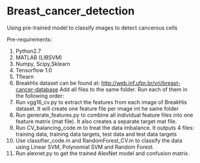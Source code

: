 # Breast_cancer_detection
Using pre-trained model to classify images to detect cancerous cells

Pre-requirements:
1. Python2.7
2. MATLAB (LIBSVM)
3. Numpy, Scipy,Sklearn
4. Tensorflow 1.0
5. Tflearn
6. BreakHis dataset can be found at: http://web.inf.ufpr.br/vri/breast-cancer-database
Add all files to the same folder. Run each of them in the following order:
1. Run vgg16_cv.py to extract the features from each image of BreakHis dataset. It will create one feature file per image int he same folder
2. Run generate_features.py to combine all individual feature files into one feature matrix (mat file). It also creates a separate target mat file.
3. Run CV_balancing_code.m to treat the data imbalance. It outputs 4 files: training data, training data targets, test data and test data targets
4. Use classifier_code.m and RandomForest_CV.m to classify the data using Linear SVM, Polynomial SVM and Random Forest.
5. Run alexnet.py to get the trained AlexNet model and confusion matrix. 
